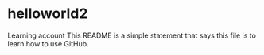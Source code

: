# helloworld2
Learning account
This README is a simple statement that says this file is to learn how to use GitHub.
